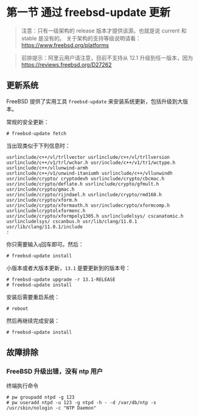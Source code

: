 # 第一节 通过 freebsd-update 更新

>注意：只有一级架构的 release 版本才提供该源。也就是说 current 和 stable 是没有的。
关于架构的支持等级说明请看：
><https://www.freebsd.org/platforms>


>前排提示：阿里云用户请注意，目前不支持从 12.1 升级到任一版本，因为
><https://reviews.freebsd.org/D27262>

## 更新系统

FreeBSD 提供了实用工具 `freebsd-update` 来安装系统更新，包括升级到大版本。

常规的安全更新：

```
# freebsd-update fetch
```
当出现类似于下列信息时：

```
usrlinclude/c++/vl/trllvector usrlinclude/c++/vl/trllversion usrlinclude/c++/v1/trl/wchar.h usr/include/c++/v1/tr1/wctype.h usrlinclude/c++/vllunwind-armh
usrlinclude/c++/v1/unwind-itaniumh usrlinclude/c++/vllunwindh
usr/include/crypto/ cryptodevh usrlinclude/crypto/cbcmac.h usr/include/crypto/deflate.h usrlinclude/crypto/gfmult.h usr/include/crypto/gmac.h
usr/include/crypto/rijndael.h usrlinclude/crypto/rmd160.h usr/include/crypto/xform.h
usr/include/crypto/xformauth.h usr/includecrypto/xformcomp.h usrlincludelcryptolxformenc.h
usr/include/crypto/xformpoly1305.h usrlincludelsys/ cscanatomic.h usrlincludelsys/ cscanbus.h usr/lib/clang/11.0.1
usr/lib/clang/11.0.1/include
:
```
 
你只需要输入`q`回车即可。然后：

```
# freebsd-update install
```

小版本或者大版本更新，`13.1` 是要更新到的版本号：

```
# freebsd-update upgrade -r 13.1-RELEASE
# freebsd-update install
```

安装后需要重启系统：

```
# reboot
```

然后再继续完成安装：

```
# freebsd-update install
```

## **故障排除**

### **FreeBSD 升级出错，没有 ntp 用户**

终端执行命令

```
# pw groupadd ntpd -g 123
# pw useradd ntpd -u 123 -g ntpd -h - -d /var/db/ntp -s /usr/sbin/nologin -c "NTP Daemon"
```
